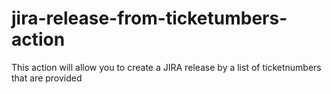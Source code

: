 # jira-release-from-ticketumbers-action
This action will allow you to create a JIRA release by a list of ticketnumbers that are provided

